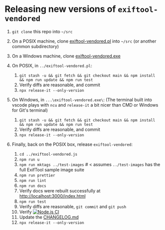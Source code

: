 # Releasing new versions of `exiftool-vendored`

1. `git clone` this repo into `~/src`

2. On a POSIX machine, clone
   [exiftool-vendored.pl](https://github.com/photostructure/exiftool-vendored.pl)
   into `~/src` (or another common subdirectory)

3. On a Windows machine, clone
   [exiftool-vendored.exe](https://github.com/photostructure/exiftool-vendored.exe)

4. On POSIX, in `../exiftool-vendored.pl`:

   1. `git stash -u && git fetch && git checkout main && npm install && npm run update && npm run test`
   1. Verify diffs are reasonable, and commit
   1. `npx release-it --only-version`

5. On Windows, in `...\exiftool-vendored.exe\`:
   (The terminal built into vscode plays with `ncu` and `release-it` a bit nicer than CMD or Windows for Git's terminal)

   1. `git stash -u && git fetch && git checkout main && npm install && npm run update && npm run test`
   1. Verify diffs are reasonable, and commit
   1. `npx release-it --only-version`

6. Finally, back on the POSIX box, release `exiftool-vendored`:

   1. `cd ../exiftool-vendored.js`
   1. `npm run u`
   1. `npm run mktags ../test-images` # < assumes `../test-images` has the full ExifTool sample image suite
   1. `npm run prettier`
   1. `npm run lint`
   1. `npm run docs`
   1. Verify docs were rebuilt successfully at <http://localhost:3000/index.html>
   1. `npm run test`
   1. Verify diffs are reasonable, `git commit` and `git push`
   1. Verify [![Node.js CI](https://github.com/photostructure/exiftool-vendored.js/actions/workflows/node.js.yml/badge.svg)](https://github.com/photostructure/exiftool-vendored.js/actions/workflows/node.js.yml)
   1. Update the [CHANGELOG.md](https://github.com/photostructure/exiftool-vendored.js/blob/main/CHANGELOG.md)
   1. `npx release-it --only-version`
